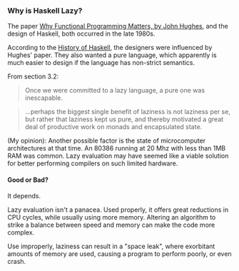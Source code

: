 ### Why is Haskell Lazy?

The paper [Why Functional Programming Matters, by John Hughes](https://www.cs.kent.ac.uk/people/staff/dat/miranda/whyfp90.pdf), and the design of Haskell, both occurred in the late 1980s.

According to the [History of Haskell](http://haskell.cs.yale.edu/wp-content/uploads/2011/02/history.pdf), the designers were influenced by Hughes' paper.  They also wanted a pure language, which apparently is much easier to design if the language has non-strict semantics.

From section 3.2:

> Once we were committed to a lazy language, a pure one was inescapable.

> ...perhaps the biggest single benefit of laziness is not laziness per se,
> but rather that laziness kept us pure, and thereby motivated a great deal of productive work on monads and encapsulated state.

(My opinion): Another possible factor is the state of microcomputer architectures at that time.  An 80386 running at 20 Mhz with less than 1MB RAM was common.  Lazy evaluation may have seemed like a viable solution for better performing compilers on such limited hardware.

#### Good or Bad?

It depends.

Lazy evaluation isn't a panacea.  Used properly, it offers great reductions in CPU cycles, while usually using more memory.  Altering an algorithm to strike a balance between speed and memory can make the code more complex.

Use improperly, laziness can result in a "space leak", where exorbitant amounts of memory are used, causing a program to perform poorly, or even crash.